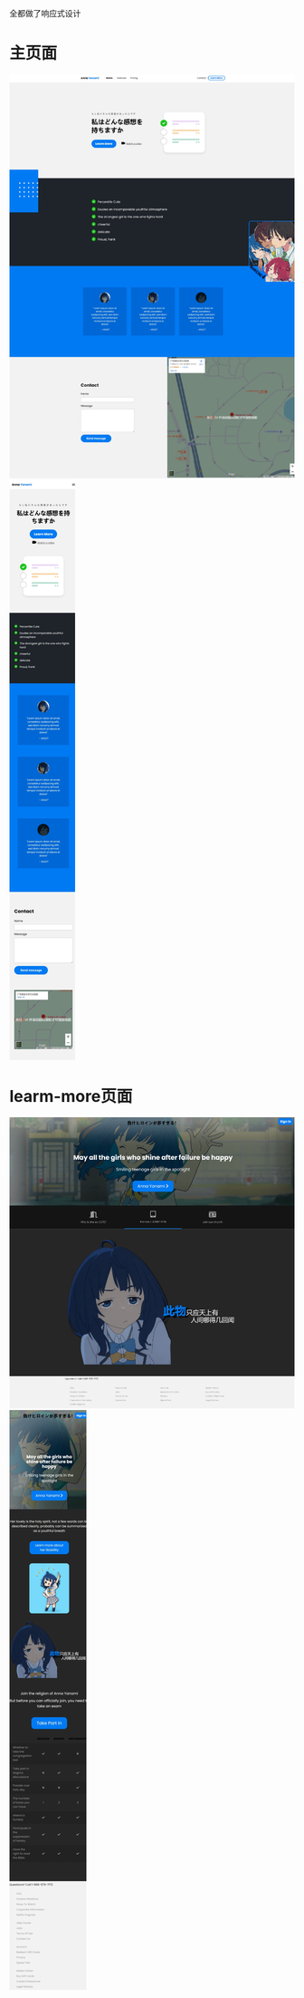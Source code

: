 全都做了响应式设计
# 主页面
![](other/屏幕截图_9-9-2024_95511_127.0.0.1.jpeg)
![](other/屏幕截图_9-9-2024_9560_127.0.0.1.jpeg)
# learm-more页面
![](other/屏幕截图_9-9-2024_95631_127.0.0.1.jpeg)
![](other/屏幕截图_9-9-2024_95648_127.0.0.1.jpeg)
